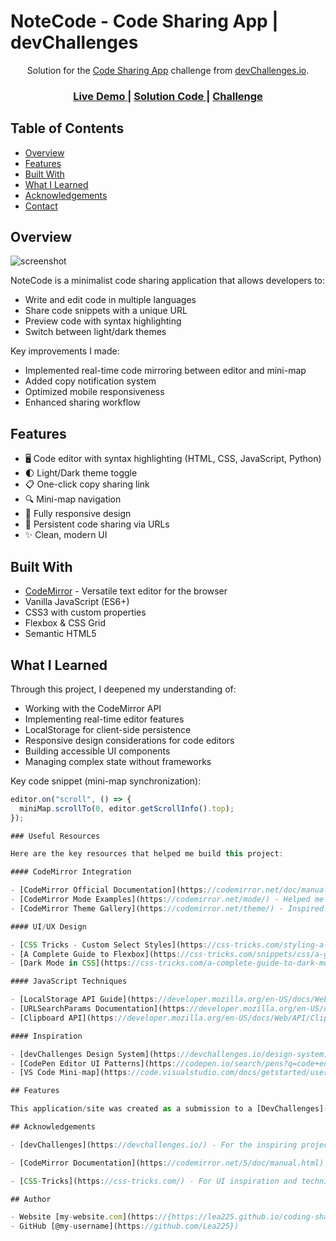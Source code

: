 # NoteCode - Code Sharing App | devChallenges

<div align="center">
   Solution for the <a href="https://devchallenges.io/challenges/code-sharing-app-note-code" target="_blank">Code Sharing App</a> challenge from <a href="http://devchallenges.io" target="_blank">devChallenges.io</a>.
</div>

<div align="center">
  <h3>
    <a href="https://your-deployed-app-url.com">
      Live Demo
    </a>
    <span> | </span>
    <a href="https://github.com/your-username/note-code">
      Solution Code
    </a>
    <span> | </span>
    <a href="https://devchallenges.io/challenges/code-sharing-app-note-code">
      Challenge
    </a>
  </h3>
</div>

## Table of Contents

- [Overview](#overview)
- [Features](#features)
- [Built With](#built-with)
- [What I Learned](#what-i-learned)
- [Acknowledgements](#acknowledgements)
- [Contact](#contact)

## Overview

![screenshot](./screenshot.png)

NoteCode is a minimalist code sharing application that allows developers to:
- Write and edit code in multiple languages
- Share code snippets with a unique URL
- Preview code with syntax highlighting
- Switch between light/dark themes

Key improvements I made:
- Implemented real-time code mirroring between editor and mini-map
- Added copy notification system
- Optimized mobile responsiveness
- Enhanced sharing workflow

## Features

- 🖥️ Code editor with syntax highlighting (HTML, CSS, JavaScript, Python)
- 🌓 Light/Dark theme toggle
- 📋 One-click copy sharing link
- 🔍 Mini-map navigation
- 📱 Fully responsive design
- 🔗 Persistent code sharing via URLs
- ✨ Clean, modern UI

## Built With

- [CodeMirror](https://codemirror.net/) - Versatile text editor for the browser
- Vanilla JavaScript (ES6+)
- CSS3 with custom properties
- Flexbox & CSS Grid
- Semantic HTML5

## What I Learned

Through this project, I deepened my understanding of:
- Working with the CodeMirror API
- Implementing real-time editor features
- LocalStorage for client-side persistence
- Responsive design considerations for code editors
- Building accessible UI components
- Managing complex state without frameworks

Key code snippet (mini-map synchronization):
```javascript
editor.on("scroll", () => {
  miniMap.scrollTo(0, editor.getScrollInfo().top);
});

### Useful Resources

Here are the key resources that helped me build this project:

#### CodeMirror Integration

- [CodeMirror Official Documentation](https://codemirror.net/doc/manual.html) - Essential for implementing the core editor functionality
- [CodeMirror Mode Examples](https://codemirror.net/mode/) - Helped me understand language syntax highlighting
- [CodeMirror Theme Gallery](https://codemirror.net/theme/) - Inspired the theme switching feature

#### UI/UX Design

- [CSS Tricks - Custom Select Styles](https://css-tricks.com/styling-a-select-like-its-2019/) - For the custom language/theme selectors
- [A Complete Guide to Flexbox](https://css-tricks.com/snippets/css/a-guide-to-flexbox/) - Crucial for responsive layout
- [Dark Mode in CSS](https://css-tricks.com/a-complete-guide-to-dark-mode-on-the-web/) - Implemented the theme switching system

#### JavaScript Techniques

- [LocalStorage API Guide](https://developer.mozilla.org/en-US/docs/Web/API/Window/localStorage) - For persisting code snippets
- [URLSearchParams Documentation](https://developer.mozilla.org/en-US/docs/Web/API/URLSearchParams) - Handled the sharing URL parameters
- [Clipboard API](https://developer.mozilla.org/en-US/docs/Web/API/Clipboard_API) - Powered the copy-to-clipboard functionality

#### Inspiration

- [devChallenges Design System](https://devchallenges.io/design-system) - Followed the design guidelines
- [CodePen Editor UI Patterns](https://codepen.io/search/pens?q=code+editor) - Studied various editor implementations
- [VS Code Mini-map](https://code.visualstudio.com/docs/getstarted/userinterface#_minimap) - Inspired the mini-map feature

## Features

This application/site was created as a submission to a [DevChallenges](https://devchallenges.io/challenges-dashboard) challenge.

## Acknowledgements

- [devChallenges](https://devchallenges.io/) - For the inspiring project brief

- [CodeMirror Documentation](https://codemirror.net/5/doc/manual.html) - Excellent API reference

- [CSS-Tricks](https://css-tricks.com/) - For UI inspiration and techniques

## Author

- Website [my-website.com](https://{https://lea225.github.io/coding-sharing-master/})
- GitHub [@my-username](https://github.com/Lea225})